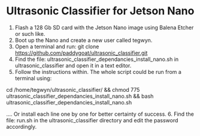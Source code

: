 # Ultrasonic Classifier for Jetson Nano

1. Flash a 128 Gb SD card with the Jetson Nano image using Balena Etcher or such like.
2. Boot up the Nano and create a new user called tegwyn.
3. Open a terminal and run: git clone https://github.com/paddygoat/ultrasonic_classifier.git
4. Find the file: ultrasonic_classifier_dependancies_install_nano.sh in ultrasonic_classifier and open it in a text editor.
5. Follow the instructions within. The whole script could be run from a terminal using: 

cd /home/tegwyn/ultrasonic_classifier/ && chmod 775 ultrasonic_classifier_dependancies_install_nano.sh && bash ultrasonic_classifier_dependancies_install_nano.sh

.... Or install each line one by one for better certainty of success.
6. Find the file: run.sh in the ultrasonic_classifier directory and edit the password accordingly.
